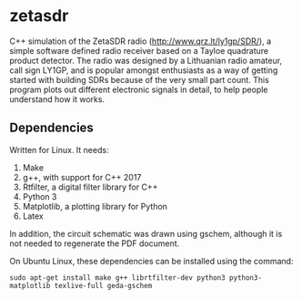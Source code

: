 # zetasdr

C++ simulation of the ZetaSDR radio (http://www.qrz.lt/ly1gp/SDR/), a
simple software defined radio receiver based on a Tayloe quadrature
product detector.  The radio was designed by a Lithuanian radio
amateur, call sign LY1GP, and is popular amongst enthusiasts as a way
of getting started with building SDRs because of the very small part
count.  This program plots out different electronic signals in
detail, to help people understand how it works.

## Dependencies

Written for Linux.  It needs:
1. Make
1. g++, with support for C++ 2017
1. Rtfilter, a digital filter library for C++
1. Python 3
1. Matplotlib, a plotting library for Python
1. Latex

In addition, the circuit schematic was drawn using gschem, although it is not needed to regenerate the PDF document.

On Ubuntu Linux, these dependencies can be installed using the command:

```sudo apt-get install make g++ librtfilter-dev python3 python3-matplotlib texlive-full geda-gschem```

